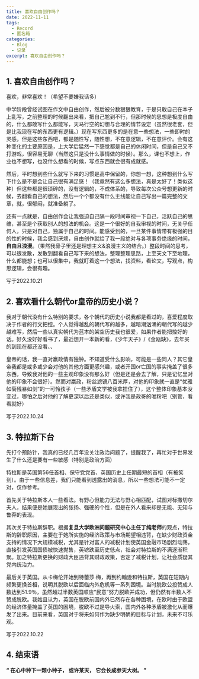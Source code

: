 ```yaml
---
title: 喜欢自由创作吗？
date: 2022-11-11
tags:
  - Record
  - 匿名箱
categories:
  - Blog
  - 记录
excerpt: 喜欢自由创作吗？
---
```



## 1. 喜欢自由创作吗？

喜欢，非常喜欢！（希望不要嫌我话多）

中学阶段曾经试图在作文中自由创作，然后被分数狠狠教育，于是只敢自己在本子上乱写，之前整理的时候翻出来看，把自己尬到不行，但那时候的思想是极度自由的，什么都敢写什么都能写，天马行空的幻想与合理的情节设定（虽然很老套，但是比我现在写的东西更有逻辑。）现在写东西更多的是在意一些想法，一些即时的灵感，但是这些东西吧，都是随性写，随性想，不在意逻辑，不在意评价。会有这种变化的主要原因是，上大学后猛然一下感觉都是自己的休闲时间，但是自己又不打游戏，很容易无聊（当然这只是没什么事情做的时候）。那么，课也不想上，作业也不想写，也没什么想看的时候，写点东西就会很有成就感。

然后，平时想到些什么就写下来的习惯是高中保留的，你想一想，这种想到什么写下什么是不是会让自己很有满足感！（我竟然有这么多想法，真是太好了！类似这种）但这些都是很琐碎的，没有逻辑的，不成体系的，导致每次公众号想更新的时候，去翻看自己的想法，然后一个个都没有什么主线能让自己写出一篇完整的文章，就，很郁闷，就准备躺了。

还有一点就是，自由创作会让我强迫自己隔一段时间审视一下自己，活跃自己的思维，甚至是个获取别人的想法的机会。这是一个很好的自我审视的时间，无关乎任何人，只是对自己，独属于自己的时间。能感受到的，一旦某件事情带有极强的目的性的时候，我会感到厌烦，自由创作就给了我一段绝对与各项事务绝缘的时间，**自由且浪漫**。（果然我骨子里还是理想主义&浪漫主义的结合。）整段时间的思考，可以很发散，发散到翻看自己写下来的想法，整理整理思路，上至天文下至地理，什么都能想；也可以很集中，我就盯着这一个想法，找资料，看论文，写观点，构思逻辑，会很有趣。


写于2022.10.21

## 2. 喜欢看什么朝代or皇帝的历史小说？

我对于朝代没有什么特别的要求，各个朝代的历史小说我都是看过的，喜爱程度取决于作者的行文把控。个人觉得越乱的朝代写的越多，越暗潮汹涌的朝代写的越少越难写，然后一些以真实朝代为蓝本的架空历史我也很爱，如果作者能把控好的话。好久没好好看书了，最近想开一本新的看，《少年天子》/《金瓯缺》，去年买的到现在都还没看、、

皇帝的话，我一直对嬴政情有独钟。不知道受什么影响，可能是一些同人？其它皇帝我都是或多或少会对他的其他方面更感兴趣，或者开国or亡国的事实掩盖了很多东西，导致我对他的一些主观印象没有那么好（但是还是会去了解，只是记忆里对他的印象不会很好）。然而对嬴政，粉丝滤镜八百米厚，对他的印象就一直是“优雅如菊残暴如剑”的一可怜孩子（一些矛盾文学被我拿捏住了），这个整体印象基本没变过，哪怕之后对他的了解更深以后还是类似，或许我是政哥的唯粉吧（别管，看看就好）


写于2022.10.24

## 3. 特拉斯下台

先打个预防针，我真的已经几百年没关注政治问题了，提醒我了，再忙对于世界发生了什么还是要有一些敏感（特别是政治方面）

特拉斯是英国第56任首相、保守党党首、英国历史上任期最短的首相（有被笑到）。由于一些信息差，我们只能看到透露出的消息，所以一些想法可能不一定对，仅作参考。

首先关于特拉斯本人一些看法。有野心但能力无法与野心相匹配，试图对标撒切尔夫人，结果便是她展现出的张扬、强硬的个性，但是在外人看来却是无能、无知与鲁莽的表现。

其次关于特拉斯辞职。根据**复旦大学欧洲问题研究中心主任丁纯老师**的观点，特拉斯的辞职原因，主要在于她所实施的经济政策与市场期望相违背，在缺少财政资金支持的情况下大规模减税，尤其是针对富人的减税计划使英国金融市场剧烈动荡，直接引发英国国债被快速抛售，英镑跌至历史低点，社会对特拉斯的不满逐渐积聚。加之特拉斯更换的财政大臣违背其财政政策，否定了减税计划，让社会质疑其党内统治力。

最后关于英国。从卡梅伦开始到特蕾莎·梅，再到约翰逊和特拉斯，英国在短期内频繁更换首相，说明其脱欧以后面临内外危机等一系列困境。当时脱欧公投赞成人数达到51.9％，虽然超过半数英国顺应“民意”努力脱欧并成功，但仍然有半数人不赞成脱欧。我姑且认为，英国在脱欧前国内外已然存在各种困境，在欧时由于欧盟的经济体量掩盖了英国的困境，脱欧不过是导火索，国内外各种矛盾被激化从而爆发了出来。目前来看，英国对于将来如何作为缺少明确的目标与计划，未来不可乐观。


写于2022.10.22

## 4. 结束语

**“
在心中种下一颗小种子，
或许某天，
它会长成参天大树。
”**